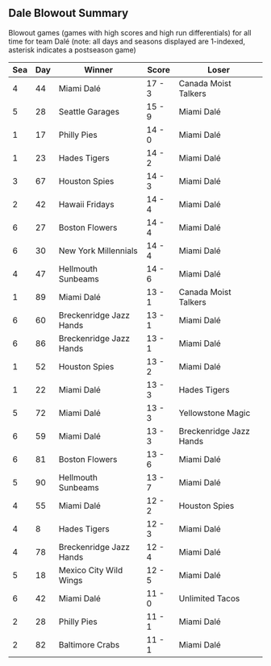 ## Dale Blowout Summary



Blowout games (games with high scores and high run differentials) for all time for team Dalé (note: all days and seasons displayed are 1-indexed, asterisk indicates a postseason game)


| Sea | Day | Winner | Score | Loser | 
| ------ |------ |------ |------ |------ |
| 4 | 44 | Miami Dalé | 17 - 3 | Canada Moist Talkers | 
| 5 | 28 | Seattle Garages | 15 - 9 | Miami Dalé | 
| 1 | 17 | Philly Pies | 14 - 0 | Miami Dalé | 
| 1 | 23 | Hades Tigers | 14 - 2 | Miami Dalé | 
| 3 | 67 | Houston Spies | 14 - 3 | Miami Dalé | 
| 2 | 42 | Hawaii Fridays | 14 - 4 | Miami Dalé | 
| 6 | 27 | Boston Flowers | 14 - 4 | Miami Dalé | 
| 6 | 30 | New York Millennials | 14 - 4 | Miami Dalé | 
| 4 | 47 | Hellmouth Sunbeams | 14 - 6 | Miami Dalé | 
| 1 | 89 | Miami Dalé | 13 - 1 | Canada Moist Talkers | 
| 6 | 60 | Breckenridge Jazz Hands | 13 - 1 | Miami Dalé | 
| 6 | 86 | Breckenridge Jazz Hands | 13 - 1 | Miami Dalé | 
| 1 | 52 | Houston Spies | 13 - 2 | Miami Dalé | 
| 1 | 22 | Miami Dalé | 13 - 3 | Hades Tigers | 
| 5 | 72 | Miami Dalé | 13 - 3 | Yellowstone Magic | 
| 6 | 59 | Miami Dalé | 13 - 3 | Breckenridge Jazz Hands | 
| 6 | 81 | Boston Flowers | 13 - 6 | Miami Dalé | 
| 5 | 90 | Hellmouth Sunbeams | 13 - 7 | Miami Dalé | 
| 4 | 55 | Miami Dalé | 12 - 2 | Houston Spies | 
| 4 | 8 | Hades Tigers | 12 - 3 | Miami Dalé | 
| 4 | 78 | Breckenridge Jazz Hands | 12 - 4 | Miami Dalé | 
| 5 | 18 | Mexico City Wild Wings | 12 - 5 | Miami Dalé | 
| 6 | 42 | Miami Dalé | 11 - 0 | Unlimited Tacos | 
| 2 | 28 | Philly Pies | 11 - 1 | Miami Dalé | 
| 2 | 82 | Baltimore Crabs | 11 - 1 | Miami Dalé | 


